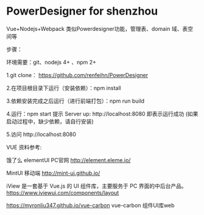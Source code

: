 # PowerDesigner for shenzhou
Vue+Nodejs+Webpack  类似Powerdesigner功能，管理表、domain 域、表空间等


步骤：

环境需要：git、nodejs 4+ 、npm 2+

1.git clone： https://github.com/renfeihn/PowerDesigner

2.在项目根目录下运行（安装依赖）：npm install

3.依赖安装完成之后运行（进行前端打包）：npm run build

4.运行：npm start  提示 Server up: http://localhost:8080 即表示运行成功
(如果启动过程中，缺少依赖，请自行安装)

5.访问 http://localhost:8080



VUE 资料参考:

饿了么 elementUI   PC官网 http://element.eleme.io/

MintUI 移动端 http://mint-ui.github.io/

iView 是一套基于 Vue.js 的 UI 组件库，主要服务于 PC 界面的中后台产品。https://www.iviewui.com/components/layout

https://myronliu347.github.io/vue-carbon   vue-carbon  组件UI库web

